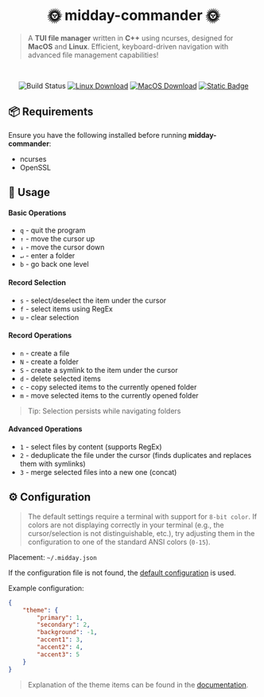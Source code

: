 <h1 align="center">🌞 midday-commander 🌞</h1>

> A **TUI file manager** written in **C++** using ncurses, designed for **MacOS** and **Linux**.
Efficient, keyboard-driven navigation with advanced file management capabilities!

<br>

<p align="center">
    <img alt="Build Status" src="https://img.shields.io/github/actions/workflow/status/devicarus/midday-commander/cmake-build.yml?style=for-the-badge">
    <a href="https://nightly.link/devicarus/midday-commander/actions/runs/12445478658/midday-commander-linux.zip?h=9f653bc732cce7dcbf4f28b7dbc84a8a3167bd38"><img alt="Linux Download" src="https://img.shields.io/badge/Linux-Download-green?style=for-the-badge&logo=linux&logoColor=white"></a>
    <a href="https://nightly.link/devicarus/midday-commander/actions/runs/12445478658/midday-commander-macos.zip?h=9f653bc732cce7dcbf4f28b7dbc84a8a3167bd38"><img alt="MacOS Download" src="https://img.shields.io/badge/MacOS-Download-blue?style=for-the-badge&logo=apple&logoColor=white"></a>
    <a href="https://devicarus.github.io/midday-commander/"><img alt="Static Badge" src="https://img.shields.io/badge/Documentation-yellow?style=for-the-badge&logo=doxygen&logoSize=auto"></a>
</p>

## 📦 Requirements

Ensure you have the following installed before running **midday-commander**:
- ncurses
- OpenSSL

## 📂 Usage

#### Basic Operations
- `q` - quit the program
- `↑` - move the cursor up
- `↓` - move the cursor down
- `↵` - enter a folder
- `b` - go back one level

#### Record Selection
- `s` - select/deselect the item under the cursor
- `f` - select items using RegEx
- `u` - clear selection

#### Record Operations
- `n` - create a file
- `N` - create a folder
- `S` - create a symlink to the item under the cursor
- `d` - delete selected items
- `c` - copy selected items to the currently opened folder
- `m` - move selected items to the currently opened folder

> Tip: Selection persists while navigating folders

#### Advanced Operations
- `1` - select files by content (supports RegEx)
- `2` - deduplicate the file under the cursor (finds duplicates and replaces them with symlinks)
- `3` - merge selected files into a new one (concat)

## ⚙️ Configuration

> The default settings require a terminal with support for `8-bit color`. If colors are not displaying correctly in your terminal (e.g., the cursor/selection is not distinguishable, etc.), try adjusting them in the configuration to one of the standard ANSI colors (`0-15`).

Placement: `~/.midday.json`

If the configuration file is not found, the [default configuration](https://devicarus.github.io/midday-commander/classTheme.html#a0b04fe65dfbfe8caaa03328079064131) is used.

Example configuration:
```json
{
    "theme": {
        "primary": 1,
        "secondary": 2,
        "background": -1,
        "accent1": 3,
        "accent2": 4,
        "accent3": 5	
    }
}
```
> Explanation of the theme items can be found in the [documentation](https://devicarus.github.io/midday-commander/classTheme.html#ad22a813d93709abadb56b61df00ebb2d).